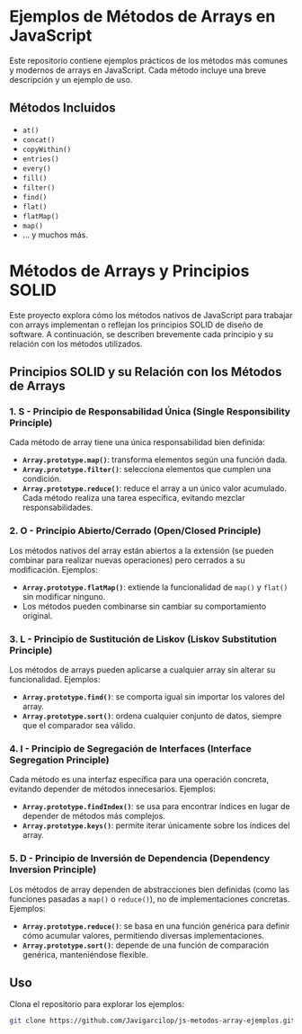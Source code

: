 # Ejemplos de Métodos de Arrays en JavaScript

Este repositorio contiene ejemplos prácticos de los métodos más comunes y modernos de arrays en JavaScript. Cada método incluye una breve descripción y un ejemplo de uso.

## Métodos Incluidos

- `at()`
- `concat()`
- `copyWithin()`
- `entries()`
- `every()`
- `fill()`
- `filter()`
- `find()`
- `flat()`
- `flatMap()`
- `map()`
- ... y muchos más.

# Métodos de Arrays y Principios SOLID

Este proyecto explora cómo los métodos nativos de JavaScript para trabajar con arrays implementan o reflejan los principios SOLID de diseño de software. A continuación, se describen brevemente cada principio y su relación con los métodos utilizados.

## Principios SOLID y su Relación con los Métodos de Arrays

### 1. S - Principio de Responsabilidad Única (Single Responsibility Principle)  
Cada método de array tiene una única responsabilidad bien definida:  
- **`Array.prototype.map()`**: transforma elementos según una función dada.  
- **`Array.prototype.filter()`**: selecciona elementos que cumplen una condición.  
- **`Array.prototype.reduce()`**: reduce el array a un único valor acumulado.  
Cada método realiza una tarea específica, evitando mezclar responsabilidades.

### 2. O - Principio Abierto/Cerrado (Open/Closed Principle)  
Los métodos nativos del array están abiertos a la extensión (se pueden combinar para realizar nuevas operaciones) pero cerrados a su modificación. Ejemplos:  
- **`Array.prototype.flatMap()`**: extiende la funcionalidad de `map()` y `flat()` sin modificar ninguno.  
- Los métodos pueden combinarse sin cambiar su comportamiento original.

### 3. L - Principio de Sustitución de Liskov (Liskov Substitution Principle)  
Los métodos de arrays pueden aplicarse a cualquier array sin alterar su funcionalidad. Ejemplos:  
- **`Array.prototype.find()`**: se comporta igual sin importar los valores del array.  
- **`Array.prototype.sort()`**: ordena cualquier conjunto de datos, siempre que el comparador sea válido.

### 4. I - Principio de Segregación de Interfaces (Interface Segregation Principle)  
Cada método es una interfaz específica para una operación concreta, evitando depender de métodos innecesarios. Ejemplos:  
- **`Array.prototype.findIndex()`**: se usa para encontrar índices en lugar de depender de métodos más complejos.  
- **`Array.prototype.keys()`**: permite iterar únicamente sobre los índices del array.

### 5. D - Principio de Inversión de Dependencia (Dependency Inversion Principle)  
Los métodos de array dependen de abstracciones bien definidas (como las funciones pasadas a `map()` o `reduce()`), no de implementaciones concretas. Ejemplos:  
- **`Array.prototype.reduce()`**: se basa en una función genérica para definir cómo acumular valores, permitiendo diversas implementaciones.  
- **`Array.prototype.sort()`**: depende de una función de comparación genérica, manteniéndose flexible.

## Uso

Clona el repositorio para explorar los ejemplos:
```bash
git clone https://github.com/Javigarcilop/js-metodos-array-ejemplos.git

